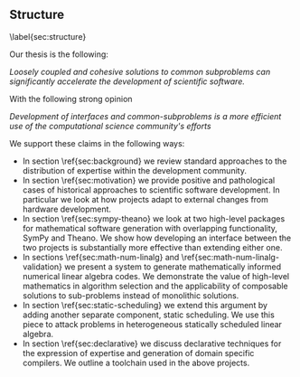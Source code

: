 
Structure
---------

\label{sec:structure}

Our thesis is the following:

*Loosely coupled and cohesive solutions to common subproblems can significantly accelerate the development of scientific software.*

With the following strong opinion

*Development of interfaces and common-subproblems is a more efficient use of
the computational science community's efforts*

We support these claims in the following ways:

*   In section \ref{sec:background} we review standard approaches to the distribution of expertise within the development community.
*   In section \ref{sec:motivation} we provide positive and pathological cases of historical approaches to scientific software development.  In particular we look at how projects adapt to external changes from hardware development.
*   In section \ref{sec:sympy-theano} we look at two high-level packages for mathematical software generation with overlapping functionality, SymPy and Theano.  We show how developing an interface between the two projects is substantially more effective than extending either one.
*   In sections \ref{sec:math-num-linalg} and \ref{sec:math-num-linalg-validation} we present a system to generate mathematically informed numerical linear algebra codes.  We demonstrate the value of high-level mathematics in algorithm selection and the applicability of composable solutions to sub-problems instead of monolithic solutions.
*   In section \ref{sec:static-scheduling} we extend this argument by adding another separate component, static scheduling.  We use this piece to attack problems in heterogeneous statically scheduled linear algebra.
*   In section \ref{sec:declarative} we discuss declarative techniques for the expression of expertise and generation of domain specific compilers.  We outline a toolchain used in the above projects. 

